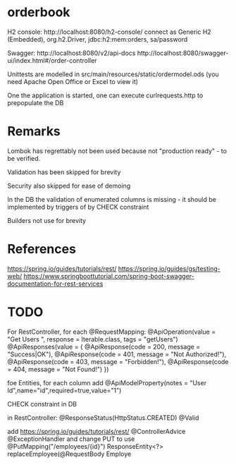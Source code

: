 # orderbook


H2 console: http://localhost:8080/h2-console/ connect as Generic H2 (Embedded), org.h2.Driver, jdbc:h2:mem:orders, sa/password

Swagger: http://localhost:8080/v2/api-docs  http://localhost:8080/swagger-ui/index.html#/order-controller

Unittests are modelled in src/main/resources/static/ordermodel.ods  (you need Apache Open Office or Excel to view it)

One the application is started, one can execute curlrequests.http to prepopulate the DB


# Remarks

Lombok has regrettably not been used because not "production ready" - to be verified.

Validation has been skipped for brevity

Security also skipped for ease of demoing

In the DB the validation of enumerated columns is missing - it should be implemented by triggers of by CHECK constraint

Builders not use for brevity  

# References

https://spring.io/guides/tutorials/rest/
https://spring.io/guides/gs/testing-web/
https://www.springboottutorial.com/spring-boot-swagger-documentation-for-rest-services



# TODO

For RestController, for each @RequestMapping:
@ApiOperation(value = "Get Users ", response = Iterable.class, tags = "getUsers")
@ApiResponses(value = { @ApiResponse(code = 200, message = "Success|OK"), @ApiResponse(code = 401, message = "Not Authorized!"),
@ApiResponse(code = 403, message = "Forbidden!"), @ApiResponse(code = 404, message = "Not Found!") })

foe Entities, for each column add
@ApiModelProperty(notes = "User Id",name="id",required=true,value="1")

CHECK constraint in DB

in RestController: 
@ResponseStatus(HttpStatus.CREATED)
@Valid 

add https://spring.io/guides/tutorials/rest/  @ControllerAdvice @ExceptionHandler
and change PUT to use @PutMapping("/employees/{id}")
ResponseEntity<?> replaceEmployee(@RequestBody Employe


